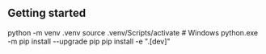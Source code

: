 
## Getting started 
python -m venv .venv
source .venv/Scripts/activate # Windows
python.exe -m pip install --upgrade pip
pip install -e ".[dev]"

